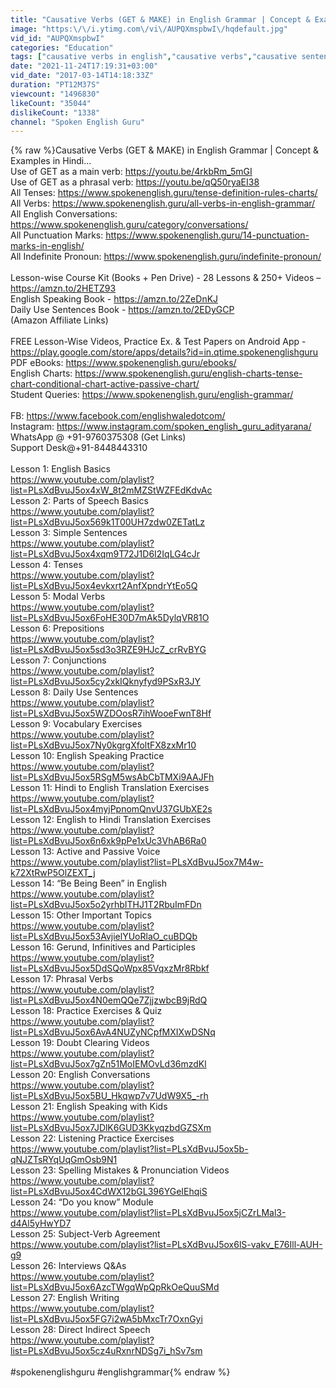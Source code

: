```yaml
---
title: "Causative Verbs (GET & MAKE) in English Grammar | Concept & Examples in Hindi"
image: "https:\/\/i.ytimg.com\/vi\/AUPQXmspbwI\/hqdefault.jpg"
vid_id: "AUPQXmspbwI"
categories: "Education"
tags: ["causative verbs in english","causative verbs","causative sentence"]
date: "2021-11-24T17:19:31+03:00"
vid_date: "2017-03-14T14:18:33Z"
duration: "PT12M37S"
viewcount: "1496830"
likeCount: "35044"
dislikeCount: "1338"
channel: "Spoken English Guru"
---
```

{% raw %}Causative Verbs (GET &amp; MAKE) in English Grammar | Concept &amp; Examples in Hindi...<br />Use of GET as a main verb: <a rel="nofollow" target="blank" href="https://youtu.be/4rkbRm_5mGI">https://youtu.be/4rkbRm_5mGI</a><br />Use of GET as a phrasal verb: <a rel="nofollow" target="blank" href="https://youtu.be/qQ50ryaEI38">https://youtu.be/qQ50ryaEI38</a><br />All Tenses: <a rel="nofollow" target="blank" href="https://www.spokenenglish.guru/tense-definition-rules-charts/">https://www.spokenenglish.guru/tense-definition-rules-charts/</a><br />All Verbs: <a rel="nofollow" target="blank" href="https://www.spokenenglish.guru/all-verbs-in-english-grammar/">https://www.spokenenglish.guru/all-verbs-in-english-grammar/</a><br />All English Conversations: <a rel="nofollow" target="blank" href="https://www.spokenenglish.guru/category/conversations/">https://www.spokenenglish.guru/category/conversations/</a><br />All Punctuation Marks: <a rel="nofollow" target="blank" href="https://www.spokenenglish.guru/14-punctuation-marks-in-english/">https://www.spokenenglish.guru/14-punctuation-marks-in-english/</a><br />All Indefinite Pronoun: <a rel="nofollow" target="blank" href="https://www.spokenenglish.guru/indefinite-pronoun/">https://www.spokenenglish.guru/indefinite-pronoun/</a><br /><br />Lesson-wise Course Kit (Books + Pen Drive) - 28 Lessons &amp; 250+ Videos – <a rel="nofollow" target="blank" href="https://amzn.to/2HETZ93">https://amzn.to/2HETZ93</a><br />English Speaking Book - <a rel="nofollow" target="blank" href="https://amzn.to/2ZeDnKJ">https://amzn.to/2ZeDnKJ</a><br />Daily Use Sentences Book - <a rel="nofollow" target="blank" href="https://amzn.to/2EDyGCP">https://amzn.to/2EDyGCP</a><br />(Amazon Affiliate Links)<br /><br />FREE Lesson-Wise Videos, Practice Ex. &amp; Test Papers on Android App - <a rel="nofollow" target="blank" href="https://play.google.com/store/apps/details?id=in.qtime.spokenenglishguru">https://play.google.com/store/apps/details?id=in.qtime.spokenenglishguru</a><br />PDF eBooks: <a rel="nofollow" target="blank" href="https://www.spokenenglish.guru/ebooks/">https://www.spokenenglish.guru/ebooks/</a><br />English Charts: <a rel="nofollow" target="blank" href="https://www.spokenenglish.guru/english-charts-tense-chart-conditional-chart-active-passive-chart/">https://www.spokenenglish.guru/english-charts-tense-chart-conditional-chart-active-passive-chart/</a><br />Student Queries: <a rel="nofollow" target="blank" href="https://www.spokenenglish.guru/english-grammar/">https://www.spokenenglish.guru/english-grammar/</a><br /><br />FB: <a rel="nofollow" target="blank" href="https://www.facebook.com/englishwaledotcom/">https://www.facebook.com/englishwaledotcom/</a><br />Instagram: <a rel="nofollow" target="blank" href="https://www.instagram.com/spoken_english_guru_adityarana/">https://www.instagram.com/spoken_english_guru_adityarana/</a><br />WhatsApp @ +91-9760375308 (Get Links)<br />Support Desk@+91-8448443310<br /><br />Lesson 1: English Basics<br /><a rel="nofollow" target="blank" href="https://www.youtube.com/playlist?list=PLsXdBvuJ5ox4xW_8t2mMZStWZFEdKdvAc">https://www.youtube.com/playlist?list=PLsXdBvuJ5ox4xW_8t2mMZStWZFEdKdvAc</a><br />Lesson 2: Parts of Speech Basics<br /><a rel="nofollow" target="blank" href="https://www.youtube.com/playlist?list=PLsXdBvuJ5ox569k1T00UH7zdw0ZETatLz">https://www.youtube.com/playlist?list=PLsXdBvuJ5ox569k1T00UH7zdw0ZETatLz</a><br />Lesson 3: Simple Sentences<br /><a rel="nofollow" target="blank" href="https://www.youtube.com/playlist?list=PLsXdBvuJ5ox4xqm9T72J1D6I2IqLG4cJr">https://www.youtube.com/playlist?list=PLsXdBvuJ5ox4xqm9T72J1D6I2IqLG4cJr</a><br />Lesson 4: Tenses<br /><a rel="nofollow" target="blank" href="https://www.youtube.com/playlist?list=PLsXdBvuJ5ox4evkxrt2AnfXpndrYtEo5Q">https://www.youtube.com/playlist?list=PLsXdBvuJ5ox4evkxrt2AnfXpndrYtEo5Q</a><br />Lesson 5: Modal Verbs<br /><a rel="nofollow" target="blank" href="https://www.youtube.com/playlist?list=PLsXdBvuJ5ox6FoHE30D7mAk5DylqVR81O">https://www.youtube.com/playlist?list=PLsXdBvuJ5ox6FoHE30D7mAk5DylqVR81O</a><br />Lesson 6: Prepositions<br /><a rel="nofollow" target="blank" href="https://www.youtube.com/playlist?list=PLsXdBvuJ5ox5sd3o3RZE9HJcZ_crRvBYG">https://www.youtube.com/playlist?list=PLsXdBvuJ5ox5sd3o3RZE9HJcZ_crRvBYG</a><br />Lesson 7: Conjunctions<br /><a rel="nofollow" target="blank" href="https://www.youtube.com/playlist?list=PLsXdBvuJ5ox5cy2xkIQknyfyd9PSxR3JY">https://www.youtube.com/playlist?list=PLsXdBvuJ5ox5cy2xkIQknyfyd9PSxR3JY</a><br />Lesson 8: Daily Use Sentences<br /><a rel="nofollow" target="blank" href="https://www.youtube.com/playlist?list=PLsXdBvuJ5ox5WZDOosR7ihWooeFwnT8Hf">https://www.youtube.com/playlist?list=PLsXdBvuJ5ox5WZDOosR7ihWooeFwnT8Hf</a><br />Lesson 9: Vocabulary Exercises<br /><a rel="nofollow" target="blank" href="https://www.youtube.com/playlist?list=PLsXdBvuJ5ox7Ny0kgrgXfoltFX8zxMr10">https://www.youtube.com/playlist?list=PLsXdBvuJ5ox7Ny0kgrgXfoltFX8zxMr10</a><br />Lesson 10: English Speaking Practice<br /><a rel="nofollow" target="blank" href="https://www.youtube.com/playlist?list=PLsXdBvuJ5ox5RSgM5wsAbCbTMXi9AAJFh">https://www.youtube.com/playlist?list=PLsXdBvuJ5ox5RSgM5wsAbCbTMXi9AAJFh</a><br />Lesson 11: Hindi to English Translation Exercises<br /><a rel="nofollow" target="blank" href="https://www.youtube.com/playlist?list=PLsXdBvuJ5ox4myjPpnomQnvU37GUbXE2s">https://www.youtube.com/playlist?list=PLsXdBvuJ5ox4myjPpnomQnvU37GUbXE2s</a><br />Lesson 12: English to Hindi Translation Exercises<br /><a rel="nofollow" target="blank" href="https://www.youtube.com/playlist?list=PLsXdBvuJ5ox6n6xk9pPe1xUc3VhAB6Ra0">https://www.youtube.com/playlist?list=PLsXdBvuJ5ox6n6xk9pPe1xUc3VhAB6Ra0</a><br />Lesson 13: Active and Passive Voice<br /><a rel="nofollow" target="blank" href="https://www.youtube.com/playlist?list=PLsXdBvuJ5ox7M4w-k72XtRwP5OlZEXT_j">https://www.youtube.com/playlist?list=PLsXdBvuJ5ox7M4w-k72XtRwP5OlZEXT_j</a><br />Lesson 14: “Be Being Been” in English<br /><a rel="nofollow" target="blank" href="https://www.youtube.com/playlist?list=PLsXdBvuJ5ox5o2yrhbITHJ1T2RbuImFDn">https://www.youtube.com/playlist?list=PLsXdBvuJ5ox5o2yrhbITHJ1T2RbuImFDn</a><br />Lesson 15: Other Important Topics<br /><a rel="nofollow" target="blank" href="https://www.youtube.com/playlist?list=PLsXdBvuJ5ox53AvjielYUoRlaO_cuBDQb">https://www.youtube.com/playlist?list=PLsXdBvuJ5ox53AvjielYUoRlaO_cuBDQb</a><br />Lesson 16: Gerund, Infinitives and Participles<br /><a rel="nofollow" target="blank" href="https://www.youtube.com/playlist?list=PLsXdBvuJ5ox5DdSQoWpx85VqxzMr8Rbkf">https://www.youtube.com/playlist?list=PLsXdBvuJ5ox5DdSQoWpx85VqxzMr8Rbkf</a><br />Lesson 17: Phrasal Verbs<br /><a rel="nofollow" target="blank" href="https://www.youtube.com/playlist?list=PLsXdBvuJ5ox4N0emQQe7ZjjzwbcB9jRdQ">https://www.youtube.com/playlist?list=PLsXdBvuJ5ox4N0emQQe7ZjjzwbcB9jRdQ</a><br />Lesson 18: Practice Exercises &amp; Quiz<br /><a rel="nofollow" target="blank" href="https://www.youtube.com/playlist?list=PLsXdBvuJ5ox6AvA4NUZyNCpfMXIXwDSNq">https://www.youtube.com/playlist?list=PLsXdBvuJ5ox6AvA4NUZyNCpfMXIXwDSNq</a><br />Lesson 19: Doubt Clearing Videos<br /><a rel="nofollow" target="blank" href="https://www.youtube.com/playlist?list=PLsXdBvuJ5ox7gZn51MoIEMOvLd36mzdKl">https://www.youtube.com/playlist?list=PLsXdBvuJ5ox7gZn51MoIEMOvLd36mzdKl</a><br />Lesson 20: English Conversations<br /><a rel="nofollow" target="blank" href="https://www.youtube.com/playlist?list=PLsXdBvuJ5ox5BU_Hkqwp7v7UdW9X5_-rh">https://www.youtube.com/playlist?list=PLsXdBvuJ5ox5BU_Hkqwp7v7UdW9X5_-rh</a><br />Lesson 21: English Speaking with Kids<br /><a rel="nofollow" target="blank" href="https://www.youtube.com/playlist?list=PLsXdBvuJ5ox7JDlK6GUD3KkyqzbdGZSXm">https://www.youtube.com/playlist?list=PLsXdBvuJ5ox7JDlK6GUD3KkyqzbdGZSXm</a><br />Lesson 22: Listening Practice Exercises<br /><a rel="nofollow" target="blank" href="https://www.youtube.com/playlist?list=PLsXdBvuJ5ox5b-qNJZTsRYqUqGmOsb9N1">https://www.youtube.com/playlist?list=PLsXdBvuJ5ox5b-qNJZTsRYqUqGmOsb9N1</a><br />Lesson 23: Spelling Mistakes &amp; Pronunciation Videos<br /><a rel="nofollow" target="blank" href="https://www.youtube.com/playlist?list=PLsXdBvuJ5ox4CdWX12bGL396YGeIEhqiS">https://www.youtube.com/playlist?list=PLsXdBvuJ5ox4CdWX12bGL396YGeIEhqiS</a><br />Lesson 24: “Do you know” Module<br /><a rel="nofollow" target="blank" href="https://www.youtube.com/playlist?list=PLsXdBvuJ5ox5jCZrLMal3-d4Al5yHwYD7">https://www.youtube.com/playlist?list=PLsXdBvuJ5ox5jCZrLMal3-d4Al5yHwYD7</a><br />Lesson 25: Subject-Verb Agreement<br /><a rel="nofollow" target="blank" href="https://www.youtube.com/playlist?list=PLsXdBvuJ5ox6lS-vakv_E76Ill-AUH-g9">https://www.youtube.com/playlist?list=PLsXdBvuJ5ox6lS-vakv_E76Ill-AUH-g9</a><br />Lesson 26: Interviews Q&amp;As<br /><a rel="nofollow" target="blank" href="https://www.youtube.com/playlist?list=PLsXdBvuJ5ox6AzcTWgqWpQpRkOeQuuSMd">https://www.youtube.com/playlist?list=PLsXdBvuJ5ox6AzcTWgqWpQpRkOeQuuSMd</a><br />Lesson 27: English Writing<br /><a rel="nofollow" target="blank" href="https://www.youtube.com/playlist?list=PLsXdBvuJ5ox5FG7i2wA5bMxcTr7OxnGyi">https://www.youtube.com/playlist?list=PLsXdBvuJ5ox5FG7i2wA5bMxcTr7OxnGyi</a><br />Lesson 28: Direct Indirect Speech<br /><a rel="nofollow" target="blank" href="https://www.youtube.com/playlist?list=PLsXdBvuJ5ox5cz4uRxnrNDSg7i_hSv7sm">https://www.youtube.com/playlist?list=PLsXdBvuJ5ox5cz4uRxnrNDSg7i_hSv7sm</a><br /><br />#spokenenglishguru #englishgrammar{% endraw %}
